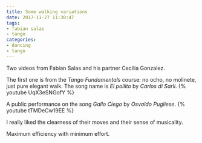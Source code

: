 ```yaml
---
title: Some walking variations
date: 2017-11-27 11:30:47
tags:
- fabian salas
- tango
categories:
- dancing
- tango
---
```


Two videos from Fabian Salas and his partner Cecilia Gonzalez.

The first one is from the *Tango Fundamentals* course: no ocho, no molinete, just pure elegant walk. The song name is *El pollito* by *Carlos di Sarli*.
{% youtube UqX3eSNGofY %}

A public performance on the song *Gallo Ciego* by *Osvaldo Pugliese*.
{% youtube tTMDeCw19EE %}

I really liked the clearness of their moves and their sense of musicality.

Maximum efficiency with minimum effort.
